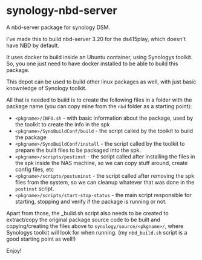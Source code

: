 # synology-nbd-server
A nbd-server package for synology DSM. 

I've made this to build nbd-server 3.20 for the ds415play, which doesn't have NBD by default.

It uses docker to build inside an Ubuntu container, using Synologys toolkit. So, you one just need to have docker installed to be able to build this package.

This depot can be used to build other linux packages as well, with just basic knownledge of Synology toolkit. 

All that is needed to build is to create the following files in a folder with the package name (you can copy mine from the `nbd` folder as a starting point):
  - `<pkgname>/INFO.sh` - with basic information about the package, used by the toolkit to create the info in the spk
  - `<pkgname>/SynoBuildConf/build` - the script called by the toolkit to build the package
  - `<pkgname>/SynoBuildConf/install` - the script called by the toolkit to prepare the built files to be packaged into the spk.
  - `<pkgname>/scripts/postinst` - the script called after installing the files in the spk inside the NAS machine, so we can copy stuff around, create config files, etc
  - `<pkgname>/scripts/postuninst` - the script called after removing the spk files from the system, so we can cleanup whatever that was done in the `postinst` script.
  - `<pkgname>/scripts/start-stop-status` - the main script responsible for starting, stopping and verify if the package is running or not. 
  
  
Apart from those, the <pkgname>_build.sh script also needs to be created to extract/copy the original package source code to be built and copying/creating the files above to `synology/source/<pkgname>/`, where Synologys toolkit will look for when running. (my `nbd_build.sh` script is a good starting point as well!)
  
Enjoy! 
